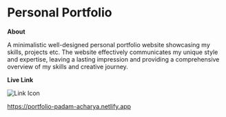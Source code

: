 # Personal Portfolio

**About**

A minimalistic well-designed personal portfolio website showcasing my skills, projects etc.
The website effectively communicates my unique style and expertise, leaving a lasting impression
and providing a comprehensive overview of my skills and creative journey.

**Live Link**

<picture>
 <source media="(prefers-color-scheme: dark)" srcset="https://i0.wp.com/www.mycitylink.org/wp-content/uploads/2016/03/cropped-2-link-chain-icon.png?fit=512%2C512">
 <source media="(prefers-color-scheme: light)" srcset="https://i0.wp.com/www.mycitylink.org/wp-content/uploads/2016/03/cropped-2-link-chain-icon.png?fit=512%2C512">
 <img alt="Link Icon" src="https://i0.wp.com/www.mycitylink.org/wp-content/uploads/2016/03/cropped-2-link-chain-icon.png?fit=512%2C512">
</picture>

https://portfolio-padam-acharya.netlify.app


